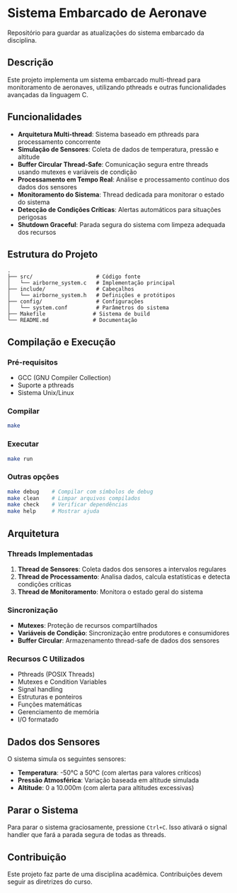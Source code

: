 # Sistema Embarcado de Aeronave

Repositório para guardar as atualizações do sistema embarcado da disciplina.

## Descrição

Este projeto implementa um sistema embarcado multi-thread para monitoramento de aeronaves, utilizando pthreads e outras funcionalidades avançadas da linguagem C.

## Funcionalidades

- **Arquitetura Multi-thread**: Sistema baseado em pthreads para processamento concorrente
- **Simulação de Sensores**: Coleta de dados de temperatura, pressão e altitude
- **Buffer Circular Thread-Safe**: Comunicação segura entre threads usando mutexes e variáveis de condição
- **Processamento em Tempo Real**: Análise e processamento contínuo dos dados dos sensores
- **Monitoramento do Sistema**: Thread dedicada para monitorar o estado do sistema
- **Detecção de Condições Críticas**: Alertas automáticos para situações perigosas
- **Shutdown Graceful**: Parada segura do sistema com limpeza adequada dos recursos

## Estrutura do Projeto

```
.
├── src/                    # Código fonte
│   └── airborne_system.c   # Implementação principal
├── include/                # Cabeçalhos
│   └── airborne_system.h   # Definições e protótipos
├── config/                 # Configurações
│   └── system.conf         # Parâmetros do sistema
├── Makefile               # Sistema de build
└── README.md              # Documentação
```

## Compilação e Execução

### Pré-requisitos

- GCC (GNU Compiler Collection)
- Suporte a pthreads
- Sistema Unix/Linux

### Compilar

```bash
make
```

### Executar

```bash
make run
```

### Outras opções

```bash
make debug    # Compilar com símbolos de debug
make clean    # Limpar arquivos compilados
make check    # Verificar dependências
make help     # Mostrar ajuda
```

## Arquitetura

### Threads Implementadas

1. **Thread de Sensores**: Coleta dados dos sensores a intervalos regulares
2. **Thread de Processamento**: Analisa dados, calcula estatísticas e detecta condições críticas
3. **Thread de Monitoramento**: Monitora o estado geral do sistema

### Sincronização

- **Mutexes**: Proteção de recursos compartilhados
- **Variáveis de Condição**: Sincronização entre produtores e consumidores
- **Buffer Circular**: Armazenamento thread-safe de dados dos sensores

### Recursos C Utilizados

- Pthreads (POSIX Threads)
- Mutexes e Condition Variables
- Signal handling
- Estruturas e ponteiros
- Funções matemáticas
- Gerenciamento de memória
- I/O formatado

## Dados dos Sensores

O sistema simula os seguintes sensores:

- **Temperatura**: -50°C a 50°C (com alertas para valores críticos)
- **Pressão Atmosférica**: Variação baseada em altitude simulada
- **Altitude**: 0 a 10.000m (com alerta para altitudes excessivas)

## Parar o Sistema

Para parar o sistema graciosamente, pressione `Ctrl+C`. Isso ativará o signal handler que fará a parada segura de todas as threads.

## Contribuição

Este projeto faz parte de uma disciplina acadêmica. Contribuições devem seguir as diretrizes do curso.
